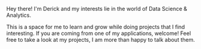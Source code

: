 Hey there! I'm Derick and my interests lie in the world of Data Science & Analytics.

This is a space for me to learn and grow while doing projects that I find interesting. If you are coming from one of my applications, welcome! Feel free to take a look at my projects, I am more than happy to talk about them.

